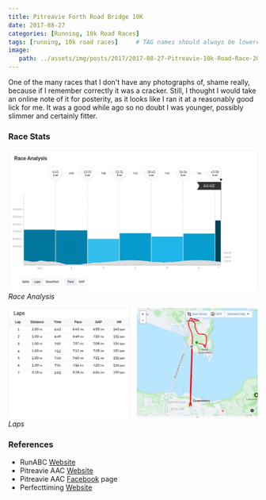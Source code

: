 ```yaml
---
title: Pitreavie Forth Road Bridge 10K
date: 2017-08-27
categories: [Running, 10k Road Races]
tags: [running, 10k road races]     # TAG names should always be lowercase
image:
   path: ../assets/img/posts/2017/2017-08-27-Pitreavie-10k-Road-Race-2017/Race_Number_and_Medal.webp
---
```


One of the many races that I don't have any photographs of, shame really, because if I remember correctly it was a cracker. Still, I thought I would take an online note of it for posterity, as it looks like I ran it at a reasonably good lick for me. It was a good while ago so no doubt I was younger, possibly slimmer and certainly fitter.

### Race Stats

![Race Analysis](../assets/img/posts/2017/2017-08-27-Pitreavie-10k-Road-Race-2017/Strava-Pitreavie1-10k.webp)_Race Analysis_

![Laps](../assets/img/posts/2017/2017-08-27-Pitreavie-10k-Road-Race-2017/Strava-Pitreavie2-10k.webp)_Laps_

### References

* RunABC [Website](https://runabc.co.uk/forth-bridge-10k-august)
* Pitreavie AAC [Website](https://www.pitreavie-aac.co.uk/)
* Pitreavie AAC [Facebook](https://www.facebook.com/pitreavieaac/) page
* Perfecttiming [Website](https://perfecttimingscotland.co.uk)
